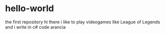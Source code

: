 # hello-world
the first repository
hi there i like to play videogames like League of Legends and i write in c# code
arancia
